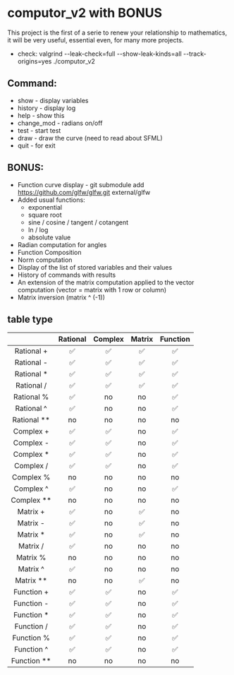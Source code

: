 # computor_v2 with BONUS

This project is the first of a serie to renew your relationship to mathematics, it will be very useful, essential even, for many more projects.
- check: valgrind --leak-check=full --show-leak-kinds=all --track-origins=yes  ./computor_v2

## Command:
- show - display variables
- history - display log
- help - show this
- change_mod - radians on/off
- test - start test
- draw - draw the curve (need to read about SFML)
- quit - for exit

## BONUS:
- Function curve display - git submodule add https://github.com/glfw/glfw.git external/glfw
- Added usual functions:
	- exponential
	- square root
	- sine / cosine / tangent / cotangent
	- ln / log
	- absolute value
- Radian computation for angles
- Function Composition
- Norm computation
- Display of the list of stored variables and their values
- History of commands with results
- An extension of the matrix computation applied to the vector computation (vector = matrix with 1 row or column)
- Matrix inversion (matrix ^ (-1))

## table type
|               |    Rational   |    Complex    |    Matrix     |    Function   |
| :-----------: | :-----------: | :-----------: | :-----------: | :-----------: |
| Rational +    |       ✅      |       ✅     |       ✅      |      ✅      |
| Rational -    |       ✅      |       ✅     |       ✅      |      ✅      |
| Rational *    |       ✅      |       ✅     |       ✅      |      ✅      |
| Rational /    |       ✅      |       ✅     |       ✅      |      ✅      |
| Rational %    |       ✅      |       no     |       no      |      ✅       |
| Rational ^    |       ✅      |       no     |       no      |      ✅       |
| Rational **   |       no       |       no     |       no      |       no      |
| Complex +     |       ✅      |       ✅     |       no      |      ✅      |
| Complex -     |       ✅      |       ✅     |       no      |      ✅      |
| Complex *     |       ✅      |       ✅     |       no      |      ✅      |
| Complex /     |       ✅      |       ✅     |       no      |      ✅      |
| Complex %     |       no       |       no     |       no      |      no       |
| Complex ^     |       ✅      |       no     |       no      |      ✅       |
| Complex **    |       no       |       no     |       no      |       no      |
| Matrix +      |       ✅      |       no      |       ✅      |      no      |
| Matrix -      |       ✅      |       no      |       ✅      |      no      |
| Matrix *      |       ✅      |       no     |       ✅      |      no      |
| Matrix /      |       ✅      |       no     |       no      |      no      |
| Matrix %      |       no       |       no     |       no      |      no       |
| Matrix ^      |       ✅      |       no     |       no      |      no       |
| Matrix **     |       no       |       no     |       ✅      |       no      |
| Function +    |       ✅      |       ✅     |       no      |      ✅      |
| Function -    |       ✅      |       ✅     |       no      |      ✅      |
| Function *    |       ✅      |       ✅     |       no      |      ✅      |
| Function /    |       ✅      |       ✅     |       no      |      ✅      |
| Function %    |       ✅      |      ✅      |       no      |      ✅       |
| Function ^    |       ✅      |      ✅      |       no      |      ✅       |
| Function **   |       no       |       no     |       no      |       no      |
